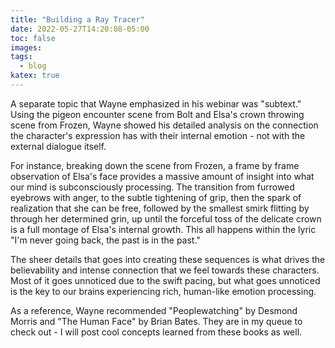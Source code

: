 ```yaml
---
title: "Building a Ray Tracer"
date: 2022-05-27T14:20:08-05:00
toc: false
images:
tags:
  - blog
katex: true
---
```


A separate topic that Wayne emphasized in his webinar was "subtext." Using the pigeon encounter scene from Bolt and Elsa's crown throwing scene from Frozen, Wayne showed his detailed analysis on the connection the character's expression has with their internal emotion - not with the external dialogue itself.

For instance, breaking down the scene from Frozen, a frame by frame observation of Elsa's face provides a massive amount of insight into what our mind is subconsciously processing. The transition from furrowed eyebrows with anger, to the subtle tightening of grip, then the spark of realization that she can be free, followed by the smallest smirk flitting by through her determined grin, up until the forceful toss of the delicate crown is a full montage of Elsa's internal growth. This all happens within the lyric "I'm never going back, the past is in the past."

The sheer details that goes into creating these sequences is what drives the believability and intense connection that we feel towards these characters. Most of it goes unnoticed due to the swift pacing, but what goes unnoticed is the key to our brains experiencing rich, human-like emotion processing.

As a reference, Wayne recommended "Peoplewatching" by Desmond Morris and "The Human Face" by Brian Bates. They are in my queue to check out - I will post cool concepts learned from these books as well.